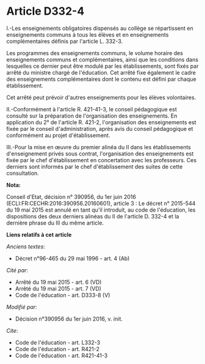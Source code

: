# Article D332-4

I.-Les enseignements obligatoires dispensés au collège se répartissent en enseignements communs à tous les élèves et en
enseignements complémentaires définis par l'article L. 332-3. 

Les programmes des enseignements communs, le volume horaire des enseignements communs et complémentaires, ainsi que les
conditions dans lesquelles ce dernier peut être modulé par les établissements, sont fixés par arrêté du ministre chargé de
l'éducation. Cet arrêté fixe également le cadre des enseignements complémentaires dont le contenu est défini par chaque
établissement. 

Cet arrêté peut prévoir d'autres enseignements pour les élèves volontaires. 

II.-Conformément à l'article R. 421-41-3, le conseil pédagogique est consulté sur la préparation de l'organisation des
enseignements. En application du 2° de l'article R. 421-2, l'organisation des enseignements est fixée par le conseil
d'administration, après avis du conseil pédagogique et conformément au projet d'établissement. 

III.-Pour la mise en œuvre du premier alinéa du II dans les établissements d'enseignement privés sous contrat, l'organisation
des enseignements est fixée par le chef d'établissement en concertation avec les professeurs. Ces derniers sont informés par
le chef d'établissement des suites de cette consultation.

**Nota:**

Conseil d'Etat, décision n° 390956, du 1er juin 2016 (ECLI:FR:CECHR:2016:390956.20160601), article 3 : Le décret n° 2015-544
du 19 mai 2015 est annulé en tant qu'il introduit, au code de l'éducation, les dispositions des deux derniers alinéas du II
de l'article D. 332-4 et la dernière phrase du III du même article.

**Liens relatifs à cet article**

_Anciens textes_:

  - Décret n°96-465 du 29 mai 1996 - art. 4 (Ab)

_Cité par_:

  - Arrêté du 19 mai 2015 - art. 6 (VD)
  - Arrêté du 19 mai 2015 - art. 7 (VD)
  - Code de l'éducation - art. D333-8 (V)

_Modifié par_:

  - Décision n°390956 du 1er juin 2016, v. init.

_Cite_:

  - Code de l'éducation - art. L332-3
  - Code de l'éducation - art. R421-2
  - Code de l'éducation - art. R421-41-3
